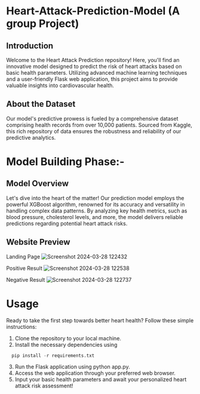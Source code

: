 # Heart-Attack-Prediction-Model (A group Project)
## Introduction
Welcome to the Heart Attack Prediction repository! Here, you'll find an innovative model designed to predict the risk of heart attacks based on basic health parameters. Utilizing advanced machine learning techniques and a user-friendly Flask web application, this project aims to provide valuable insights into cardiovascular health.

## About the Dataset
Our model's predictive prowess is fueled by a comprehensive dataset comprising health records from over 10,000 patients. Sourced from Kaggle, this rich repository of data ensures the robustness and reliability of our predictive analytics.
# Model Building Phase:-

## Model Overview
Let's dive into the heart of the matter! Our prediction model employs the powerful XGBoost algorithm, renowned for its accuracy and versatility in handling complex data patterns. By analyzing key health metrics, such as blood pressure, cholesterol levels, and more, the model delivers reliable predictions regarding potential heart attack risks.

## Website Preview 
Landing Page
![Screenshot 2024-03-28 122432](https://github.com/SMPY2002/Heart-Attack-Prediction-Model/assets/118500436/51d83e8c-5ffb-4565-93c4-33607174a77c)

Positive Result 
![Screenshot 2024-03-28 122538](https://github.com/SMPY2002/Heart-Attack-Prediction-Model/assets/118500436/be7ec309-e6f4-40f5-93fd-5fa764663a85)

Negative Result
![Screenshot 2024-03-28 122737](https://github.com/SMPY2002/Heart-Attack-Prediction-Model/assets/118500436/68da59c3-abf4-499a-b020-a1f9518be307)

# Usage
Ready to take the first step towards better heart health? Follow these simple instructions:

1. Clone the repository to your local machine.
2. Install the necessary dependencies using
  ```python
    pip install -r requirements.txt
  ```
3. Run the Flask application using python app.py.
4. Access the web application through your preferred web browser.
5. Input your basic health parameters and await your personalized heart attack risk assessment!
